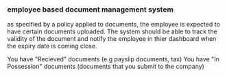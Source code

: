 ### employee based document management system
as specified by a policy applied to documents, the employee is expected to have certain documents uploaded.
The system should be able to track the validity of the document and notify the employee in thier dashboard when
the expiry date is coming close.

You have "Recieved" documents (e.g payslip documents, tax)
You have "In Possession" documents (documents that you submit to the company)